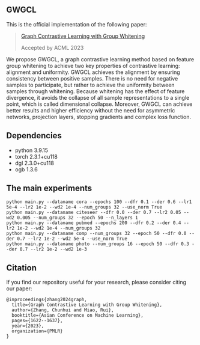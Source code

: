 ## GWGCL

This is the official implementation of the following paper:

> [Graph Contrastive Learning with Group Whitening](https://proceedings.mlr.press/v222/zhang24a/zhang24a.pdf)
> 
> Accepted by ACML 2023

We propose GWGCL, a graph contrastive learning method based on feature group whitening to achieve two key properties of contrastive learning: alignment and uniformity. GWGCL achieves the alignment by ensuring consistency between positive samples. There is no need for negative samples to participate, but rather to achieve the uniformity between samples through whitening. Because whitening has the
effect of feature divergence, it avoids the collapse of all sample representations to a single point, which is called dimensional collapse. Moreover, GWGCL can achieve better results and higher efficiency without the need for asymmetric networks, projection layers, stopping
gradients and complex loss function. 


## Dependencies

- python 3.9.15
- torch  2.3.1+cu118
- dgl    2.3.0+cu118
- ogb    1.3.6

## The main experiments

```
python main.py --dataname cora --epochs 100 --dfr 0.1 --der 0.6 --lr1 5e-4 --lr2 1e-2 --wd2 1e-4 --num_groups 32 --use_norm True
python main.py --dataname citeseer --dfr 0.0 --der 0.7 --lr2 0.05 --wd2 0.005 --num_groups 32 --epoch 50 --n_layers 1
python main.py --dataname pubmed --epochs 200 --dfr 0.2 --der 0.4 --lr2 1e-2 --wd2 1e-4 --num_groups 32
python main.py --dataname comp --num_groups 32 --epoch 50 --dfr 0.0 --der 0.7 --lr2 1e-2 --wd2 5e-4 --use_norm True
python main.py --dataname photo --num_groups 16 --epoch 50 --dfr 0.3 --der 0.7 --lr2 1e-2 --wd2 1e-3
```

## Citation
If you find our repository useful for your research, please consider citing our paper:
```
@inproceedings{zhang2024graph,
  title={Graph Contrastive Learning with Group Whitening},
  author={Zhang, Chunhui and Miao, Rui},
  booktitle={Asian Conference on Machine Learning},
  pages={1622--1637},
  year={2023},
  organization={PMLR}
}
```
